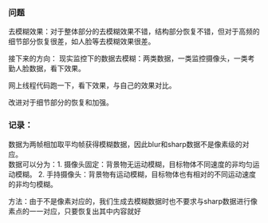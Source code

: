 

###  问题  
去模糊效果：对于整体部分的去模糊效果不错，结构部分恢复不错，但对于高频的细节部分恢复很差，如人脸等去模糊效果很差。


接下来的方向：
现实监控下的数据去模糊：两类数据，一类监控摄像头，一类考勤人脸数据，看下效果。
  
网上线程代码跑一下，看下效果，与自己的效果对比。

改进对于细节部分的恢复和加强。



### 记录：  
数据为两帧相加取平均帧获得模糊数据，因此blur和sharp数据不是像素级的对应。  
数据可以分为：1. 摄像头固定：背景物无运动模糊，目标物体不同速度的非均匀运动模糊。 2. 手持摄像头：背景物有运动模糊，目标物体也有相对的不同运动速度的非均匀模糊。  

方法：由于不是像素对应的，我们生成去模糊数据时也不要求与sharp数据进行像素点的一一对应，只要恢复出其中内容就好
<!--stackedit_data:
eyJoaXN0b3J5IjpbMTEyMDE3NjYzOCwxMjQyNjE0Nzg5LC01NT
Y0MjYzMTksNzYyMTc2NDcxLC05NDczMjY0NzldfQ==
-->